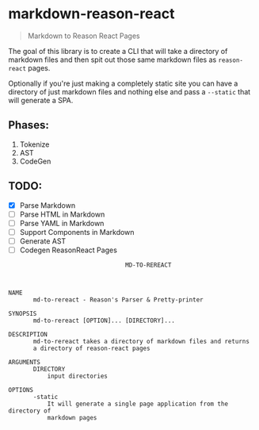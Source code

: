 # markdown-reason-react

> Markdown to Reason React Pages

The goal of this library is to create a CLI that will take a directory of
markdown files and then spit out those same markdown files as `reason-react`
pages.

Optionally if you're just making a completely static site you can have a
directory of just markdown files and nothing else and pass a `--static` that will
generate a SPA.

## Phases:

1.  Tokenize
2.  AST
3.  CodeGen

## TODO:

* [x] Parse Markdown
* [ ] Parse HTML in Markdown
* [ ] Parse YAML in Markdown
* [ ] Support Components in Markdown
* [ ] Generate AST
* [ ] Codegen ReasonReact Pages

```
                                 MD-TO-REREACT



NAME
       md-to-rereact - Reason's Parser & Pretty-printer

SYNOPSIS
       md-to-rereact [OPTION]... [DIRECTORY]...

DESCRIPTION
       md-to-rereact takes a directory of markdown files and returns
       a directory of reason-react pages

ARGUMENTS
       DIRECTORY
           input directories

OPTIONS
       -static
           It will generate a single page application from the directory of
           markdown pages
```
